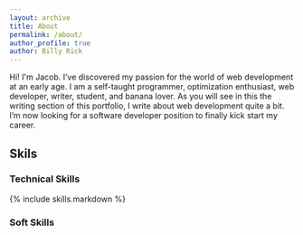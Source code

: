 ```yaml
---
layout: archive
title: About
permalink: /about/
author_profile: true
author: Billy Rick
---
```


Hi! I'm Jacob. I’ve discovered my passion for the world of web development at an early age. 
I am a self-taught programmer, optimization enthusiast, web developer, writer, student, and banana lover.
As you will see in this the writing section of this portfolio, I write about web development quite a bit. 
I’m now looking for a software developer position to finally kick start my career.
## Skils
### Technical Skills 

{% include skills.markdown %}


### Soft Skills


